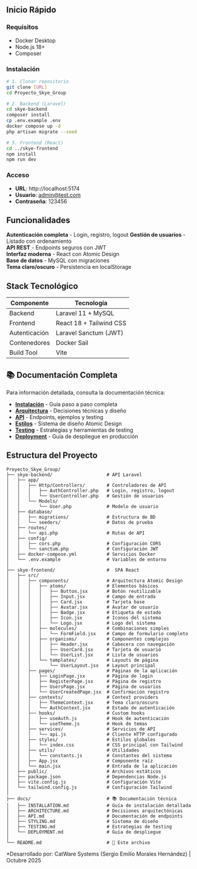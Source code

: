 ##  Inicio Rápido

###  Requisitos
- Docker Desktop
- Node.js 18+
- Composer

###  Instalación
```bash
# 1. Clonar repositorio
git clone [URL]
cd Proyecto_Skye_Group

# 2. Backend (Laravel)
cd skye-backend
composer install
cp .env.example .env
docker compose up -d
php artisan migrate --seed

# 3. Frontend (React)
cd ../skye-frontend
npm install
npm run dev
```

###  Acceso
- **URL**: http://localhost:5174
- **Usuario**: admin@test.com
- **Contraseña**: 123456

##  Funcionalidades

**Autenticación completa** - Login, registro, logout 
**Gestión de usuarios** - Listado con ordenamiento  
**API REST** - Endpoints seguros con JWT  
**Interfaz moderna** - React con Atomic Design  
**Base de datos** - MySQL con migraciones  
**Tema claro/oscuro** - Persistencia en localStorage  

## Stack Tecnológico

| Componente | Tecnología |
|------------|------------|
| Backend | Laravel 11 + MySQL |
| Frontend | React 18 + Tailwind CSS |
| Autenticación | Laravel Sanctum (JWT) |
| Contenedores | Docker Sail |
| Build Tool | Vite |

## 📚 Documentación Completa

Para información detallada, consulta la documentación técnica:

-  **[Instalación](docs/INSTALLATION.md)** - Guía paso a paso completa
-  **[Arquitectura](docs/ARCHITECTURE.md)** - Decisiones técnicas y diseño
-  **[API](docs/API.md)** - Endpoints, ejemplos y testing
-  **[Estilos](docs/STYLING.md)** - Sistema de diseño Atomic Design
-  **[Testing](docs/TESTING.md)** - Estrategias y herramientas de testing
-  **[Deployment](docs/DEPLOYMENT.md)** - Guía de despliegue en producción

##  Estructura del Proyecto

```
Proyecto_Skye_Group/
├── skye-backend/                    # API Laravel
│   ├── app/
│   │   ├── Http/Controllers/        # Controladores de API
│   │   │   ├── AuthController.php   # Login, registro, logout
│   │   │   └── UserController.php   # Gestión de usuarios
│   │   └── Models/
│   │       └── User.php             # Modelo de usuario
│   ├── database/
│   │   ├── migrations/              # Estructura de BD
│   │   └── seeders/                 # Datos de prueba
│   ├── routes/
│   │   └── api.php                  # Rutas de API
│   ├── config/
│   │   ├── cors.php                 # Configuración CORS
│   │   └── sanctum.php              # Configuración JWT
│   ├── docker-compose.yml           # Servicios Docker
│   └── .env.example                 # Variables de entorno
│
├── skye-frontend/                   #  SPA React
│   ├── src/
│   │   ├── components/              # Arquitectura Atomic Design
│   │   │   ├── atoms/               # Elementos básicos
│   │   │   │   ├── Button.jsx       # Botón reutilizable
│   │   │   │   ├── Input.jsx        # Campo de entrada
│   │   │   │   ├── Card.jsx         # Tarjeta base
│   │   │   │   ├── Avatar.jsx       # Avatar de usuario
│   │   │   │   ├── Badge.jsx        # Etiqueta de estado
│   │   │   │   ├── Icon.jsx         # Iconos del sistema
│   │   │   │   └── Logo.jsx         # Logo del sistema
│   │   │   ├── molecules/           # Combinaciones simples
│   │   │   │   └── FormField.jsx    # Campo de formulario completo
│   │   │   ├── organisms/           # Componentes complejos
│   │   │   │   ├── Header.jsx       # Cabecera con navegación
│   │   │   │   ├── UserCard.jsx     # Tarjeta de usuario
│   │   │   │   └── UserList.jsx     # Lista de usuarios
│   │   │   └── templates/           # Layouts de página
│   │   │       └── UserLayout.jsx   # Layout principal
│   │   ├── pages/                   # Páginas de la aplicación
│   │   │   ├── LoginPage.jsx        # Página de login
│   │   │   ├── RegisterPage.jsx     # Página de registro
│   │   │   ├── UsersPage.jsx        # Página de usuarios
│   │   │   └── UserCreatedPage.jsx  # Confirmación registro
│   │   ├── contexts/                # Context providers
│   │   │   ├── ThemeContext.jsx     # Tema claro/oscuro
│   │   │   └── AuthContext.jsx      # Estado de autenticación
│   │   ├── hooks/                   # Custom hooks
│   │   │   ├── useAuth.js           # Hook de autenticación
│   │   │   └── useTheme.js          # Hook de temas
│   │   ├── services/                # Servicios de API
│   │   │   └── api.js               # Cliente HTTP configurado
│   │   ├── styles/                  # Estilos globales
│   │   │   └── index.css            # CSS principal con Tailwind
│   │   ├── utils/                   # Utilidades
│   │   │   └── constants.js         # Constantes del sistema
│   │   ├── App.jsx                  # Componente raíz
│   │   └── main.jsx                 # Entrada de la aplicación
│   ├── public/                      # Archivos estáticos
│   ├── package.json                 # Dependencias Node.js
│   ├── vite.config.js               # Configuración Vite
│   └── tailwind.config.js           # Configuración Tailwind
│
├── docs/                            # 📚 Documentación técnica
│   ├── INSTALLATION.md              # Guía de instalación detallada
│   ├── ARCHITECTURE.md              # Decisiones arquitectónicas
│   ├── API.md                       # Documentación de endpoints
│   ├── STYLING.md                   # Sistema de diseño
│   ├── TESTING.md                   # Estrategias de testing
│   └── DEPLOYMENT.md                # Guía de despliegue
│
└── README.md                        # 📖 Este archivo
```


 
*Desarrollado por: CatWare Systems (Sergio Emilio Morales Hernández) | Octubre 2025